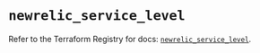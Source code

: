 # `newrelic_service_level`

Refer to the Terraform Registry for docs: [`newrelic_service_level`](https://registry.terraform.io/providers/newrelic/newrelic/3.42.1/docs/resources/service_level).
